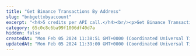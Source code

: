 ```yaml
---
title: "Get Binance Transactions By Address"
slug: "bnbgettxbyaccount"
excerpt: "<h4>5 credits per API call.</h4><br/><p>Get Binance Transactions by address.</p>"
category: 65c0c8c6ba99f1006df40d7a
hidden: false
createdAt: "Mon Feb 05 2024 11:38:51 GMT+0000 (Coordinated Universal Time)"
updatedAt: "Mon Feb 05 2024 11:39:00 GMT+0000 (Coordinated Universal Time)"
---
```


